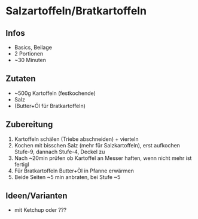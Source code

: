 # Salzartoffeln/Bratkartoffeln

## Infos
- Basics, Beilage
- 2 Portionen
- ~30 Minuten
  
## Zutaten
- ~500g Kartoffeln (festkochende)
- Salz
- (Butter+Öl für Bratkartoffeln)
  
## Zubereitung
1. Kartoffeln schälen (Triebe abschneiden) + vierteln
2. Kochen mit bisschen Salz (mehr für Salzkartoffeln), erst aufkochen Stufe-9, dannach Stufe-4, Deckel zu
3. Nach ~20min prüfen ob Kartoffel an Messer haften, wenn nicht mehr ist fertigl
3. Für Bratkartoffeln Butter+Öl in Pfanne erwärmen
4. Beide Seiten ~5 min anbraten, bei Stufe ~5

## Ideen/Varianten
- mit Ketchup oder ???